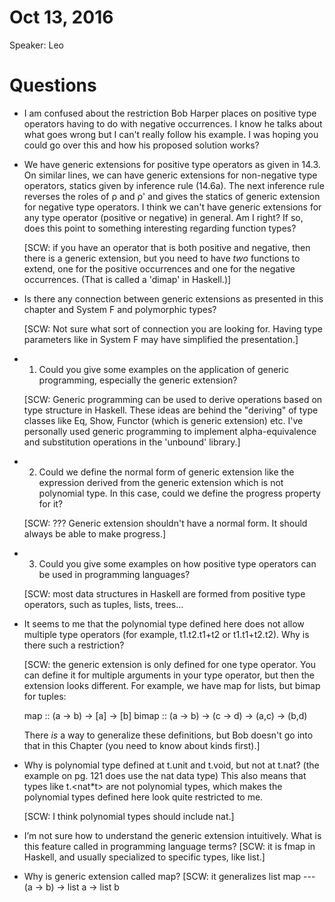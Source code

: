 # Oct 13, 2016

Speaker: Leo

# Questions

- I am confused about the restriction Bob Harper places on positive type
  operators having to do with negative occurrences. I know he talks about what
  goes wrong but I can't really follow his example. I was hoping you could go
  over this and how his proposed solution works?


- We have generic extensions for positive type operators as given in 14.3. On
  similar lines, we can have generic extensions for non-negative type operators,
  statics given by inference rule (14.6a). The next inference rule reverses the
  roles of ρ and ρ' and gives the statics of generic extension for negative type
  operators. I think we can't have generic extensions for any type operator
  (positive or negative) in general. Am I right? If so, does this point to
  something interesting regarding function types?

  [SCW: if you have an operator that is both positive and negative, then there is
  a generic extension, but you need to have *two* functions to extend, one
  for the positive occurrences and one for the negative occurrences. (That is
  called a 'dimap' in Haskell.)]

- Is there any connection between generic extensions as presented in this
  chapter and System F and polymorphic types?

  [SCW: Not sure what sort of connection you are looking for. Having type parameters
  like in System F may have simplified the presentation.]

- 1) Could you give some examples on the application of generic programming,
  especially the generic extension?

  [SCW: Generic programming can be used to derive operations based on type structure
  in Haskell. These ideas are behind the "deriving" of type classes like Eq, Show,
  Functor (which is generic extension) etc. I've personally used generic programming to
  implement alpha-equivalence and substitution operations in the 'unbound' library.]

- 2) Could we define the normal form of generic extension like the expression
  derived from the generic extension which is not polynomial type. In this case,
  could we define the progress property for it?

  [SCW: ???  Generic extension shouldn't have a normal form. It should always be able
  to make progress.]

- 3) Could you give some examples on how positive type operators can be used
  in programming languages?

  [SCW: most data structures in Haskell are formed from positive type operators, such
  as tuples, lists, trees...

- It seems to me that the polynomial type defined here does not allow multiple
  type operators (for example, t1.t2.t1+t2 or t1.t1+t2.t2). Why is there such
  a restriction?

  [SCW: the generic extension is only defined for one type operator. You can define
  it for multiple arguments in your type operator, but then the extension looks
  different.
  For example, we have map for lists, but bimap for tuples:

  map   :: (a -> b) -> [a] -> [b]
  bimap :: (a -> b) -> (c -> d) -> (a,c) -> (b,d)

  There *is* a way to generalize these definitions, but Bob doesn't go into
  that in this Chapter (you need to know about kinds first).]

- Why is polynomial type defined at t.unit and t.void, but not at t.nat? (the
  example on pg. 121 does use the nat data type) This also means that types
  like t.<nat*t> are not polynomial types, which makes the polynomial types
  defined here look quite restricted to me.

  [SCW: I think polynomial types should include nat.]

- I’m not sure how to understand the generic extension intuitively. What is this
  feature called in programming language terms?
  [SCW: it is fmap in Haskell, and usually specialized to specific types, like list.]
  
- Why is generic extension called map?
  [SCW: it generalizes list map --- (a -> b) -> list a -> list b